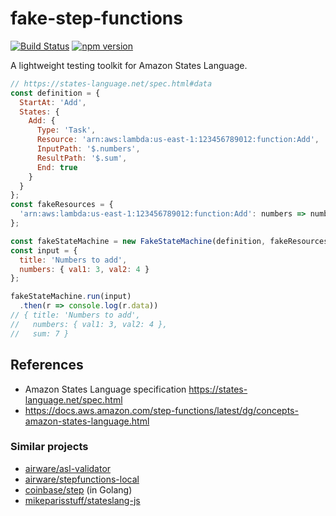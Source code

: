 fake-step-functions
=========================

[![Build Status](https://travis-ci.org/oshikiri/fake-step-functions.svg?branch=master)](https://travis-ci.org/oshikiri/fake-step-functions) [![npm version](https://badge.fury.io/js/fake-step-functions.svg)](https://badge.fury.io/js/fake-step-functions)

A lightweight testing toolkit for Amazon States Language.

```js
// https://states-language.net/spec.html#data
const definition = {
  StartAt: 'Add',
  States: {
    Add: {
      Type: 'Task',
      Resource: 'arn:aws:lambda:us-east-1:123456789012:function:Add',
      InputPath: '$.numbers',
      ResultPath: '$.sum',
      End: true
    }
  }
};
const fakeResources = {
  'arn:aws:lambda:us-east-1:123456789012:function:Add': numbers => numbers.val1 + numbers.val2
};

const fakeStateMachine = new FakeStateMachine(definition, fakeResources);
const input = {
  title: 'Numbers to add',
  numbers: { val1: 3, val2: 4 }
};

fakeStateMachine.run(input)
  .then(r => console.log(r.data))
// { title: 'Numbers to add',
//   numbers: { val1: 3, val2: 4 },
//   sum: 7 }
```

## References

- Amazon States Language specification <https://states-language.net/spec.html>
- <https://docs.aws.amazon.com/step-functions/latest/dg/concepts-amazon-states-language.html>

### Similar projects

- [airware/asl\-validator](https://github.com/airware/asl-validator)
- [airware/stepfunctions\-local](https://github.com/airware/stepfunctions-local)
- [coinbase/step](https://github.com/coinbase/step) (in Golang)
- [mikeparisstuff/stateslang\-js](https://github.com/mikeparisstuff/stateslang-js)
